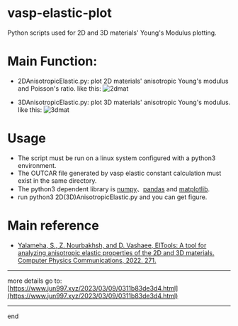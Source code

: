 # vasp-elastic-plot
Python scripts used for  2D and 3D materials' Young's Modulus plotting.

# Main Function:
- 2DAnisotropicElastic.py: plot 2D materials' anisotropic Young's modulus and Poisson's ratio.
like this:
![2dmat](https://www.jun997.xyz/images/vasp2dMech/10.jpg)

- 3DAnisotropicElastic.py: plot 3D materials' anisotropic Young's modulus.
like this:
![3dmat](https://www.jun997.xyz/images/vasp2dMech/8.jpg)

# Usage
- The script must be run on a linux system configured with a python3 environment. 
- The OUTCAR file generated by vasp elastic constant calculation must exist in the same directory.
- The python3 dependent library is [numpy](https://numpy.org/)、[pandas](https://pandas.pydata.org/) and [matplotlib](https://matplotlib.org/).
- run python3 2D(3D)AnisotropicElastic.py and you can get figure.

# Main reference
- [Yalameha, S., Z. Nourbakhsh, and D. Vashaee, ElTools: A tool for analyzing anisotropic elastic properties of the 2D and 3D materials. Computer Physics Communications, 2022. 271.](https://www.sciencedirect.com/science/article/abs/pii/S0010465521003076)

---

more details go to:  [https://www.jun997.xyz/2023/03/09/0311b83de3d4.html](https://www.jun997.xyz/2023/03/09/0311b83de3d4.html) 

---


end
